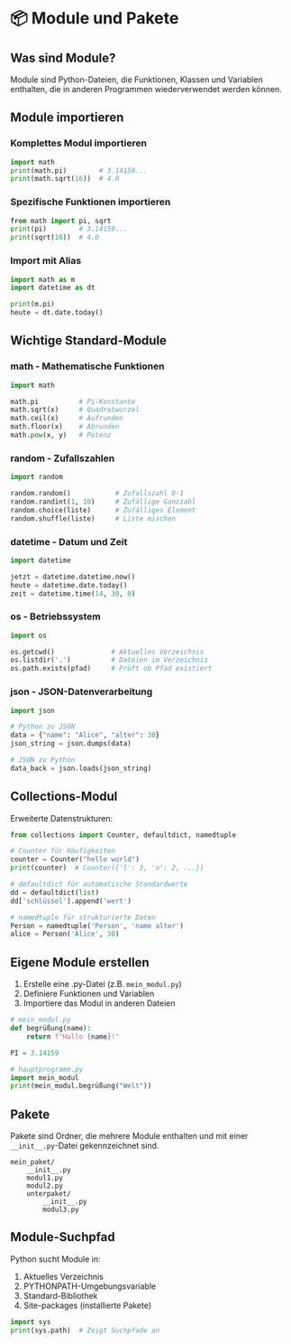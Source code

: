 # 📦 Module und Pakete

## Was sind Module?

Module sind Python-Dateien, die Funktionen, Klassen und Variablen enthalten, die in anderen Programmen wiederverwendet werden können.

## Module importieren

### Komplettes Modul importieren

```python
import math
print(math.pi)        # 3.14159...
print(math.sqrt(16))  # 4.0
```

### Spezifische Funktionen importieren

```python
from math import pi, sqrt
print(pi)        # 3.14159...
print(sqrt(16))  # 4.0
```

### Import mit Alias

```python
import math as m
import datetime as dt

print(m.pi)
heute = dt.date.today()
```

## Wichtige Standard-Module

### math - Mathematische Funktionen

```python
import math

math.pi          # Pi-Konstante
math.sqrt(x)     # Quadratwurzel
math.ceil(x)     # Aufrunden
math.floor(x)    # Abrunden
math.pow(x, y)   # Potenz
```

### random - Zufallszahlen

```python
import random

random.random()           # Zufallszahl 0-1
random.randint(1, 10)     # Zufällige Ganzzahl
random.choice(liste)      # Zufälliges Element
random.shuffle(liste)     # Liste mischen
```

### datetime - Datum und Zeit

```python
import datetime

jetzt = datetime.datetime.now()
heute = datetime.date.today()
zeit = datetime.time(14, 30, 0)
```

### os - Betriebssystem

```python
import os

os.getcwd()              # Aktuelles Verzeichnis
os.listdir('.')          # Dateien im Verzeichnis
os.path.exists(pfad)     # Prüft ob Pfad existiert
```

### json - JSON-Datenverarbeitung

```python
import json

# Python zu JSON
data = {"name": "Alice", "alter": 30}
json_string = json.dumps(data)

# JSON zu Python
data_back = json.loads(json_string)
```

## Collections-Modul

Erweiterte Datenstrukturen:

```python
from collections import Counter, defaultdict, namedtuple

# Counter für Häufigkeiten
counter = Counter("hello world")
print(counter)  # Counter({'l': 3, 'o': 2, ...})

# defaultdict für automatische Standardwerte
dd = defaultdict(list)
dd['schlüssel'].append('wert')

# namedtuple für strukturierte Daten
Person = namedtuple('Person', 'name alter')
alice = Person('Alice', 30)
```

## Eigene Module erstellen

1. Erstelle eine .py-Datei (z.B. `mein_modul.py`)
2. Definiere Funktionen und Variablen
3. Importiere das Modul in anderen Dateien

```python
# mein_modul.py
def begrüßung(name):
    return f"Hallo {name}!"

PI = 3.14159

# hauptprogramm.py
import mein_modul
print(mein_modul.begrüßung("Welt"))
```

## Pakete

Pakete sind Ordner, die mehrere Module enthalten und mit einer `__init__.py`-Datei gekennzeichnet sind.

```
mein_paket/
    __init__.py
    modul1.py
    modul2.py
    unterpaket/
        __init__.py
        modul3.py
```

## Module-Suchpfad

Python sucht Module in:

1. Aktuelles Verzeichnis
2. PYTHONPATH-Umgebungsvariable
3. Standard-Bibliothek
4. Site-packages (installierte Pakete)

```python
import sys
print(sys.path)  # Zeigt Suchpfade an
```